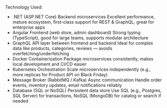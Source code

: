 Technology Used:
- .NET (ASP.NET Core)	Backend microservices	Excellent performance, mature ecosystem, first-class support for REST & GraphQL, great for enterprise apps
- Angular	Frontend (web store, admin dashboard)	Strong typing (TypeScript), good for large teams, supports modular architecture
- GraphQL	API layer between frontend and backend	Ideal for complex data like products, categories, reviews — avoids overfetching/underfetching
- Docker	Containerization	Package microservices consistently, makes local development and CI/CD easier
- Kubernetes	Orchestration	Scale microservices independently (e.g., more replicas for Product API on Black Friday)
- Message Broker (RabbitMQ / Kafka)	Async communication	Handle order events, inventory updates, email notifications reliably
- Database (SQL or NoSQL)	Persistent data store	Use SQL (e.g., Postgres, SQL Server) for transactions, NoSQL (MongoDB) for catalog or search if needed